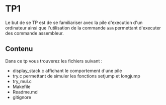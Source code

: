 # TP1

Le but de se TP est de se familiariser avec la pile d'execution d'un ordinateur ainsi que l'utilisation de la commande `asm` permettant d'executer des commande assembleur.

## Contenu

Dans ce tp vous trouverez les fichiers suivant :

- display_stack.c affichant le comportement d'une pile
- try.c permettant de simuler les fonctions setjump et longjump
- try_mul.c
- Makefile
- Readme.md
- gitignore
